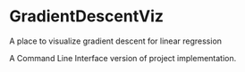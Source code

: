 # GradientDescentViz
A place to visualize gradient descent for linear regression

A Command Line Interface version of project implementation.